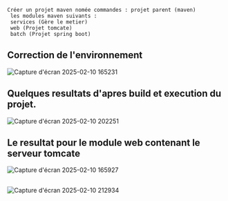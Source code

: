     Créer un projet maven nomée commandes : projet parent (maven)
     les modules maven suivants : 
     services (Gère le metier)
     web (Projet tomcate)
     batch (Projet spring boot)
## Correction de l'environnement
![Capture d'écran 2025-02-10 165231](https://github.com/user-attachments/assets/1e7ff325-abd3-4aa3-8620-4be120c43c26)
## Quelques resultats d'apres build et execution du projet.
![Capture d'écran 2025-02-10 202251](https://github.com/user-attachments/assets/9965d26f-9b2c-41bb-b82a-fa381514d119)
## Le resultat pour le module web contenant le serveur tomcate
![Capture d'écran 2025-02-10 165927](https://github.com/user-attachments/assets/0caaf645-b82f-4c2c-ae06-f4da674e0820)
##
![Capture d'écran 2025-02-10 212934](https://github.com/user-attachments/assets/c9e00f70-e948-4355-b606-51af352a6843)



